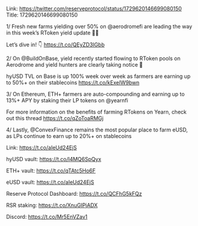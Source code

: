 Link:  https://twitter.com/reserveprotocol/status/1729620146699080150
Title: 1729620146699080150

1/ Fresh new farms yielding over 50% on @aerodromefi are leading the way in this week’s RToken yield update 🧑‍🌾

Let’s dive in! 👇 https://t.co/QEyZD3IGbb

2/ On @BuildOnBase, yield recently started flowing to RToken pools on Aerodrome and yield hunters are clearly taking notice 👀

hyUSD TVL on Base is up 100% week over week as farmers are earning up to 50%+ on their stablecoins https://t.co/kExeIW9bwn

3/ On Ethereum, ETH+ farmers are auto-compounding and earning up to 13%+ APY by staking their LP tokens on @yearnfi

For more information on the benefits of farming RTokens on Yearn, check out this thread https://t.co/qZoToaRMGj

4/ Lastly, @ConvexFinance remains the most popular place to farm eUSD, as LPs continue to earn up to 20%+ on stablecoins

Link: https://t.co/aIeUd24EjS

hyUSD vault:
https://t.co/l4MQ6SpQyx

ETH+ vault:
https://t.co/qTAtc5Ho6F

eUSD vault:
https://t.co/aIeUd24EjS

Reserve Protocol Dashboard: https://t.co/QCFhG5kFQz

RSR staking: https://t.co/XnuGIPjADX

Discord: https://t.co/Mr5EnVZav1